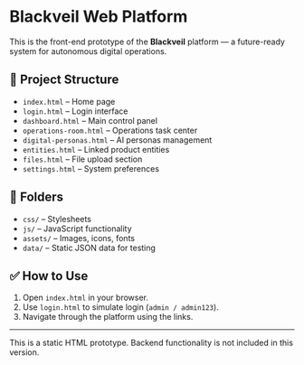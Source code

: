 # Blackveil Web Platform

This is the front-end prototype of the **Blackveil** platform — a future-ready system for autonomous digital operations.

## 📁 Project Structure

- `index.html` – Home page
- `login.html` – Login interface
- `dashboard.html` – Main control panel
- `operations-room.html` – Operations task center
- `digital-personas.html` – AI personas management
- `entities.html` – Linked product entities
- `files.html` – File upload section
- `settings.html` – System preferences

## 🎨 Folders

- `css/` – Stylesheets
- `js/` – JavaScript functionality
- `assets/` – Images, icons, fonts
- `data/` – Static JSON data for testing

## ✅ How to Use

1. Open `index.html` in your browser.
2. Use `login.html` to simulate login (`admin / admin123`).
3. Navigate through the platform using the links.

---

This is a static HTML prototype. Backend functionality is not included in this version.
